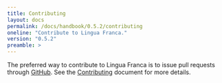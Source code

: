 ```yaml
---
title: Contributing
layout: docs
permalink: /docs/handbook/0.5.2/contributing
oneline: "Contribute to Lingua Franca."
version: "0.5.2"
preamble: >
---
```


The preferred way to contribute to Lingua Franca is to issue pull requests through [GitHub](https://github.com/lf-lang/lingua-franca).
See the [Contributing](https://github.com/lf-lang/lingua-franca/blob/master/CONTRIBUTING.md) document for more details.
